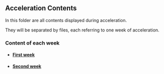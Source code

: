 ## Acceleration Contents

In this folder are all contents displayed during acceleration.

They will be separated by files, each referring to one week of acceleration.

### Content of each week

- #### [First week](first-week.md)

- #### [Second week](second-week.md) 
